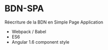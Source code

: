 # BDN-SPA
Réecriture de la BDN en Simple Page Application


- Webpack / Babel
- ES6
- Angular 1.6 component style
